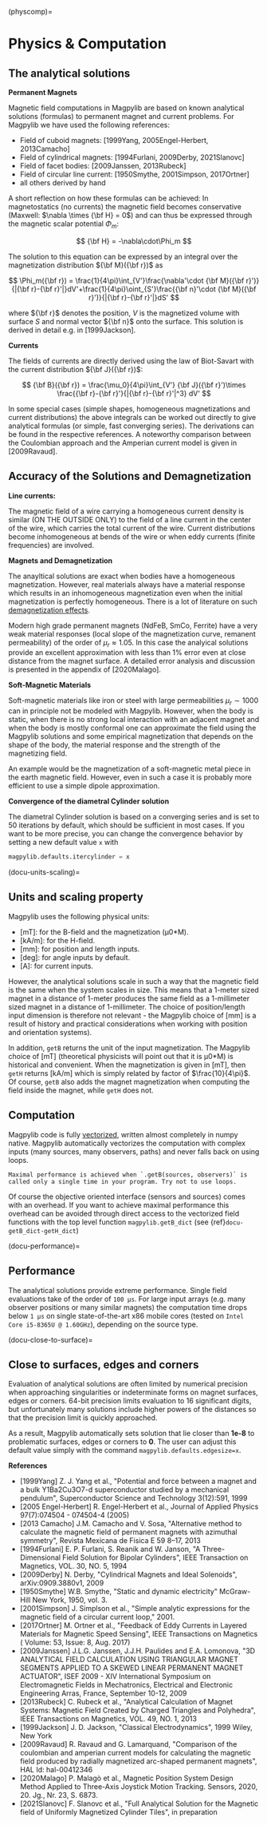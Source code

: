 (physcomp)=

# Physics & Computation

## The analytical solutions

**Permanent Magnets**

Magnetic field computations in Magpylib are based on known analytical solutions (formulas) to permanent magnet and current problems. For Magpylib we have used the following references:

- Field of cuboid magnets: \[1999Yang, 2005Engel-Herbert, 2013Camacho\]
- Field of cylindrical magnets: \[1994Furlani, 2009Derby, 2021Slanovc\]
- Field of facet bodies: \[2009Janssen, 2013Rubeck\]
- Field of circular line current: \[1950Smythe, 2001Simpson, 2017Ortner\]
- all others derived by hand

A short reflection on how these formulas can be achieved: In magnetostatics (no currents) the magnetic field becomes conservative (Maxwell: $\nabla \times {\bf H} = 0$) and can thus be expressed through the magnetic scalar potential $\Phi_m$:

$$
{\bf H} = -\nabla\cdot\Phi_m
$$

The solution to this equation can be expressed by an integral over the magnetization distribution ${\bf M}({\bf r})$ as

$$
\Phi_m({\bf r}) = \frac{1}{4\pi}\int_{V'}\frac{\nabla'\cdot {\bf M}({\bf r}')}{|{\bf r}-{\bf r}'|}dV'+\frac{1}{4\pi}\oint_{S'}\frac{{\bf n}'\cdot {\bf M}({\bf r}')}{|{\bf r}-{\bf r}'|}dS'
$$

where ${\bf r}$ denotes the position, $V$ is the magnetized volume with surface $S$ and normal vector ${\bf n}$ onto the surface. This solution is derived in detail e.g. in \[1999Jackson\].

**Currents**

The fields of currents are directly derived using the law of Biot-Savart with the current distribution ${\bf J}({\bf r})$:

$$
{\bf B}({\bf r}) = \frac{\mu_0}{4\pi}\int_{V'} {\bf J}({\bf r}')\times \frac{{\bf r}-{\bf r}'}{|{\bf r}-{\bf r}'|^3} dV'
$$

In some special cases (simple shapes, homogeneous magnetizations and current distributions) the above integrals can be worked out directly to give analytical formulas (or simple, fast converging series). The derivations can be found in the respective references. A noteworthy comparison between the Coulombian approach and the Amperian current model is given in \[2009Ravaud\].

## Accuracy of the Solutions and Demagnetization

**Line currents:**

The magnetic field of a wire carrying a homogeneous current density is similar (ON THE OUTSIDE ONLY) to the field of a line current in the center of the wire, which carries the total current of the wire. Current distributions become inhomogeneous at bends of the wire or when eddy currents (finite frequencies) are involved.

**Magnets and Demagnetization**

The anayltical solutions are exact when bodies have a homogeneous magnetization. However, real materials always have a material response which results in an inhomogeneous magnetization even when the initial magnetization is perfectly homogeneous. There is a lot of literature on such [demagnetization effects](https://en.wikipedia.org/wiki/Demagnetizing_field).

Modern high grade permanent magnets (NdFeB, SmCo, Ferrite) have a very weak material responses (local slope of the magnetization curve, remanent permeability) of the order of $\mu_r \approx 1.05$. In this case the analyical solutions provide an excellent approximation with less than 1% error even at close distance from the magnet surface. A detailed error analysis and discussion is presented in the appendix of \[2020Malago\].

**Soft-Magnetic Materials**

Soft-magnetic materials like iron or steel with large permeabilities $\mu_r \sim 1000$ can in principle not be modeled with Magpylib. However, when the body is static, when there is no strong local interaction with an adjacent magnet and when the body is mostly conformal one can approximate the field using the Magpylib solutions and some empirical magnetization that depends on the shape of the body, the material response and the strength of the magnetizing field.

An example would be the magnetization of a soft-magnetic metal piece in the earth magnetic field. However, even in such a case it is probably more efficient to use a simple dipole approximation.

**Convergence of the diametral Cylinder solution**

The diametral Cylinder solution is based on a converging series and is set to 50 iterations by default, which should be sufficient in most cases. If you want to be more precise, you can change the convergence behavior by setting a new default value `x` with

```python
magpylib.defaults.itercylinder = x
```

(docu-units-scaling)=

## Units and scaling property

Magpylib uses the following physical units:

- \[mT\]: for the B-field and the magnetization (µ0\*M).
- \[kA/m\]: for the H-field.
- \[mm\]: for position and length inputs.
- \[deg\]: for angle inputs by default.
- \[A\]: for current inputs.

However, the analytical solutions scale in such a way that the magnetic field is the same when the system scales in size. This means that a 1-meter sized magnet in a distance of 1-meter produces the same field as a 1-millimeter sized magnet in a distance of 1-millimeter. The choice of position/length input dimension is therefore not relevant - the Magpylib choice of \[mm\] is a result of history and practical considerations when working with position and orientation systems).

In addition, `getB` returns the unit of the input magnetization. The Magpylib choice of \[mT\] (theoretical physicists will point out that it is µ0\*M) is historical and convenient. When the magnetization is given in \[mT\], then `getH` returns \[kA/m\] which is simply related by factor of $\frac{10}{4\pi}$. Of course, `getB` also adds the magnet magnetization when computing the field inside the magnet, while `getH` does not.
## Computation

Magpylib code is fully [vectorized](https://en.wikipedia.org/wiki/Array_programming), written almost completely in numpy native. Magpylib automatically vectorizes the computation with complex inputs (many sources, many observers, paths) and never falls back on using loops.

```{note}
Maximal performance is achieved when `.getB(sources, observers)` is called only a single time in your program. Try not to use loops.
```

Of course the objective oriented interface (sensors and sources) comes with an overhead. If you want to achieve maximal performance this overhead can be avoided through direct access to the vectorized field functions with the top level function `magpylib.getB_dict` (see {ref}`docu-getB_dict-getH_dict`)



(docu-performance)=

## Performance

The analytical solutions provide extreme performance. Single field evaluations take of the order of `100 µs`. For large input arrays (e.g. many observer positions or many similar magnets) the computation time drops below `1 µs` on single state-of-the-art x86 mobile cores (tested on `Intel Core i5-8365U @ 1.60GHz`), depending on the source type.


(docu-close-to-surface)=

## Close to surfaces, edges and corners

Evaluation of analytical solutions are often limited by numerical precision when approaching singularities or indeterminate forms on magnet surfaces, edges or corners. 64-bit precision limits evaluation to 16 significant digits, but unfortunately many solutions include higher powers of the distances so that the precision limit is quickly approached.

As a result, Magpylib automatically sets solution that lie closer than **1e-8** to problematic surfaces, edges or corners to **0**. The user can adjust this default value simply with the command `magpylib.defaults.edgesize=x`.

**References**

- \[1999Yang\] Z. J. Yang et al., "Potential and force between a magnet and a bulk Y1Ba2Cu3O7-d superconductor studied by a mechanical pendulum", Superconductor Science and Technology 3(12):591, 1999
- \[2005 Engel-Herbert\] R. Engel-Herbert et al., Journal of Applied Physics 97(7):074504 - 074504-4 (2005)
- \[2013 Camacho\] J.M. Camacho and V. Sosa, "Alternative method to calculate the magnetic field of permanent magnets with azimuthal symmetry", Revista Mexicana de Fisica E 59 8–17, 2013
- \[1994Furlani\] E. P. Furlani, S. Reanik and W. Janson, "A Three-Dimensional Field Solution for Bipolar Cylinders", IEEE Transaction on Magnetics, VOL. 30, NO. 5, 1994
- \[2009Derby\] N. Derby, "Cylindrical Magnets and Ideal Solenoids", arXiv:0909.3880v1, 2009
- \[1950Smythe\] W.B. Smythe, "Static and dynamic electricity" McGraw-Hill New York, 1950, vol. 3.
- \[2001Simpson\] J. Simplson et al., "Simple analytic expressions for the magnetic field of a circular current loop," 2001.
- \[2017Ortner\] M. Ortner et al., "Feedback of Eddy Currents in Layered Materials for Magnetic Speed Sensing", IEEE Transactions on Magnetics ( Volume: 53, Issue: 8, Aug. 2017)
- \[2009Janssen\] J.L.G. Janssen, J.J.H. Paulides and E.A. Lomonova, "3D ANALYTICAL FIELD CALCULATION USING TRIANGULAR MAGNET SEGMENTS APPLIED TO A SKEWED LINEAR PERMANENT MAGNET ACTUATOR", ISEF 2009 - XIV International Symposium on Electromagnetic Fields in Mechatronics, Electrical and Electronic Engineering Arras, France, September 10-12, 2009
- \[2013Rubeck\] C. Rubeck et al., "Analytical Calculation of Magnet Systems: Magnetic Field Created by Charged Triangles and Polyhedra", IEEE Transactions on Magnetics, VOL. 49, NO. 1, 2013
- \[1999Jackson\] J. D. Jackson, "Classical Electrodynamics", 1999 Wiley, New York
- \[2009Ravaud\] R. Ravaud and G. Lamarquand, "Comparison of the coulombian and amperian current models for calculating the magnetic field produced by radially magnetized arc-shaped permanent magnets", HAL Id: hal-00412346
- \[2020Malago\] P. Malagò et al., Magnetic Position System Design Method Applied to Three-Axis Joystick Motion Tracking. Sensors, 2020, 20. Jg., Nr. 23, S. 6873.
- \[2021Slanovc\] F. Slanovc et al., "Full Analytical Solution for the Magnetic field of Uniformly Magnetized Cylinder Tiles", in preparation
